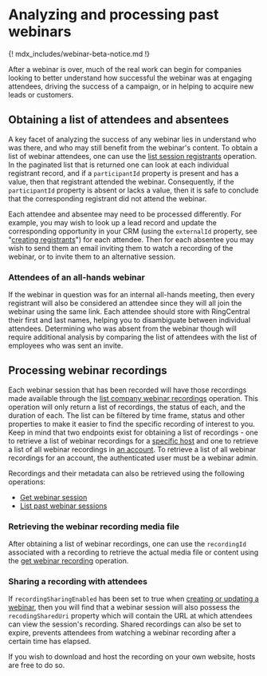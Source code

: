 # Analyzing and processing past webinars

{! mdx_includes/webinar-beta-notice.md !}

After a webinar is over, much of the real work can begin for companies looking to better understand how successful the webinar was at engaging attendees, driving the success of a campaign, or in helping to acquire new leads or customers. 

## Obtaining a list of attendees and absentees

A key facet of analyzing the success of any webinar lies in understand who was there, and who may still benefit from the webinar's content. To obtain a list of webinar attendees, one can use the [list session registrants](https://developers.ringcentral.com/api-reference/Registrants/rcwRegListRegistrants) operation. In the paginated list that is returned one can look at each individual registrant record, and if a `participantId` property is present and has a value, then that registrant attended the webinar. Consequently, if the `participantId` property is absent or lacks a value, then it is safe to conclude that the corresponding registrant did not attend the webinar. 

Each attendee and absentee may need to be processed differently. For example, you may wish to look up a lead record and update the corresponding opportunity in your CRM (using the `externalId` property, see "[creating registrants](registrants.md)") for each attendee. Then for each absentee you may wish to send them an email inviting them to watch a recording of the webinar, or to invite them to an alternative session. 

### Attendees of an all-hands webinar

If the webinar in question was for an internal all-hands meeting, then every registrant will also be considered an attendee since they will all join the webinar using the same link. Each attendee should store with RingCentral their first and last names, helping you to disambiguate between individual attendees. Determining who was absent from the webinar though will require additional analysis by comparing the list of attendees with the list of employees who was sent an invite. 

## Processing webinar recordings

Each webinar session that has been recorded will have those recordings made available through the [list company webinar recordings](https://developers.ringcentral.com/api-reference/Historical-Recordings/rcwHistoryAdminListRecordings) operation. This operation will only return a list of recordings, the status of each, and the duration of each. The list can be filtered by time frame, status and other properties to make it easier to find the specific recording of interest to you. Keep in mind that two endpoints exist for obtaining a list of recordings - one to retrieve a list of webinar recordings for a [specific host](https://developers.ringcentral.com/api-reference/Historical-Recordings/rcwHistoryListRecordings) and one to retrieve a list of all webinar recordings in [an account](https://developers.ringcentral.com/api-reference/Historical-Recordings/rcwHistoryAdminListRecordings). To retrieve a list of all webinar recordings for an account, the authenticated user must be a webinar admin. 

Recordings and their metadata can also be retrieved using the following operations:

* [Get webinar session](https://developers.ringcentral.com/api-reference/Webinars-and-Sessions/rcwConfigGetSession)
* [List past webinar sessions](https://developers.ringcentral.com/api-reference/Historical-Webinars/rcwHistoryListAllSessions)

### Retrieving the webinar recording media file

After obtaining a list of webinar recordings, one can use the `recordingId` associated with a recording to retrieve the actual media file or content using the [get webinar recording](https://developers.ringcentral.com/api-reference/Historical-Recordings/rcwHistoryGetRecording) operation. 

### Sharing a recording with attendees

If `recordingSharingEnabled` has been set to true when [creating or updating a webinar](creation.md), then you will find that a webinar session will also possess the `recodingSharedUri` property which will contain the URL at which attendees can view the session's recording. Shared recordings can also be set to expire, prevents attendees from watching a webinar recording after a certain time has elapsed. 

If you wish to download and host the recording on your own website, hosts are free to do so. 
